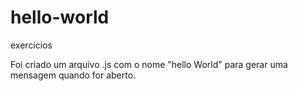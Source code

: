 # hello-world
exercicios

Foi criado um arquivo .js com o nome "hello World" para gerar uma mensagem quando for aberto.
